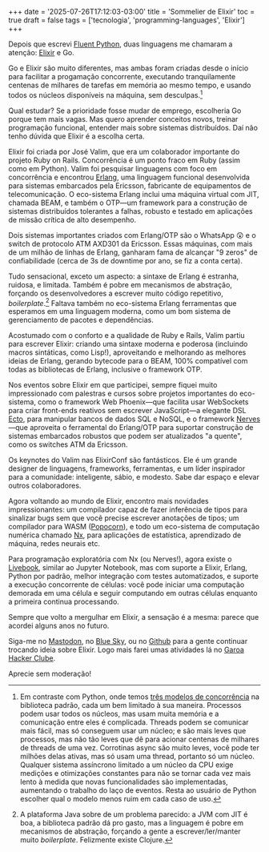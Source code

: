 +++
date = '2025-07-26T17:12:03-03:00'
title = 'Sommelier de Elixir'
toc = true
draft = false
tags = ['tecnologia', 'programming-languages', 'Elixir']
+++

Depois que escrevi
[Fluent Python](https://www.oreilly.com/library/view/fluent-python-2nd/9781492056348/),
duas linguagens me chamaram a atenção:
[Elixir](https://elixir-lang.org/)
e Go.

Go e Elixir são muito diferentes,
mas ambas foram criadas desde o início
para facilitar a progamação concorrente,
executando tranquilamente centenas de milhares
de tarefas em memória ao mesmo tempo,
e usando todos os núcleos disponíveis na máquina, 
sem desculpas.[^1]

Qual estudar?
Se a prioridade fosse mudar de emprego, escolheria Go
porque tem mais vagas.
Mas quero aprender conceitos novos,
treinar programação funcional,
entender mais sobre sistemas distribuídos.
Daí não tenho dúvida que Elixir é a escolha certa.

Elixir foi criada por José Valim,
que era um colaborador importante do projeto Ruby on Rails.
Concorrência é um ponto fraco em Ruby (assim como em Python).
Valim foi pesquisar linguagens com foco em concorrência
e encontrou
[Erlang](https://www.erlang.org/), uma linguagem funcional
desenvolvida para sistemas embarcados
pela Ericsson, fabricante de equipamentos de telecomunicação.
O eco-sistema Erlang inclui uma máquina virtual com JIT,
chamada BEAM, e também o OTP—um framework para a construção
de sistemas distribuídos tolerantes a falhas,
robusto e testado em aplicações de missão crítica de alto desempenho.

Dois sistemas importantes criados com Erlang/OTP são
o WhatsApp 😲 e o switch de protocolo ATM AXD301 da Ericsson.
Essas máquinas, com mais de um milhão de linhas de Erlang,
ganharam fama de alcançar "9 zeros" de confiabilidade
(cerca de 3s de downtime por ano, se fiz a conta certa).

Tudo sensacional, exceto um aspecto: a sintaxe de Erlang
é estranha, ruidosa, e limitada.
Também é pobre em mecanismos de abstração,
forçando os desenvolvedores a escrever muito código repetitivo, *boilerplate*.[^2]
Faltava também no eco-sistema Erlang
ferramentas que esperamos em uma linguagem moderna,
como um bom sistema de gerenciamento de pacotes e dependências.

Acostumado com o conforto e a qualidade de Ruby e Rails,
Valim partiu para escrever Elixir:
criando uma sintaxe moderna e poderosa
(incluindo macros sintáticas, como Lisp!),
aproveitando e melhorando as melhores ideias de Erlang,
gerando bytecode para o BEAM,
100% compatível com todas as bibliotecas de Erlang,
inclusive o framework OTP.

Nos eventos sobre Elixir em que participei,
sempre fiquei muito impressionado com palestras e
cursos sobre projetos importantes do eco-sistema,
como o framework Web Phoenix—que facilita usar WebSockets
para criar front-ends reativos sem escrever
JavaScript—a elegante DSL [Ecto](https://hexdocs.pm/ecto/getting-started.html),
para manipular bancos de dados SQL e NoSQL,
e o framework
[Nerves](https://nerves-project.org/)—que aproveita o ferramental do Erlang/OTP
para suportar construção de sistemas embarcados robustos que podem ser
atualizados "a quente", como os switches ATM da Ericsson.

Os keynotes do Valim nas ElixirConf são fantásticos.
Ele é um grande designer de linguagens,
frameworks, ferramentas,
e um líder inspirador para a comunidade:
inteligente, sábio, e modesto.
Sabe dar espaço e elevar outros colaboradores.

Agora voltando ao mundo de Elixir,
encontro mais novidades impressionantes:
um compilador capaz de fazer inferência 
de tipos para sinalizar bugs sem que
você precise escrever anotações de tipos;
um compilador para WASM ([Popocorn](https://popcorn.swmansion.com/)),
e todo um eco-sistema de computação numérica
chamado [Nx](https://github.com/elixir-nx),
para aplicações de estatística,
aprendizado de máquina, redes neurais etc.

Para programação exploratória com Nx (ou Nerves!),
agora existe o [Livebook](https://livebook.dev/),
similar ao Jupyter Notebook,
mas com suporte a Elixir, Erlang, Python por padrão,
melhor integração com testes automatizados,
e suporte a execução concorrente de células:
você pode iniciar uma computação demorada em
uma célula e seguir computando em outras
células enquanto a primeira continua processando.

Sempre que volto a mergulhar em Elixir,
a sensação é a mesma:
parece que acordei alguns anos no futuro.

Siga-me no
[Mastodon](https://ciberlandia.pt/@lr/),
no
[Blue Sky](https://bsky.app/profile/ramalho.org),
ou no
[Github](https://github.com/ramalho)
para a gente continuar trocando ideia sobre Elixir.
Logo mais farei umas atividades lá no
[Garoa Hacker Clube](https://garoa.net.br).

Aprecie sem moderação!


[^1]: Em contraste com Python, onde temos 
[três modelos de concorrência](https://pythonfluente.com/2/#ch_concurrency_models)
na biblioteca padrão,
cada um bem limitado à sua maneira.
Processos podem usar todos os núcleos,
mas usam muita memória e a comunicação entre eles é complicada.
Threads podem se comunicar mais fácil,
mas só conseguem usar um núcleo; 
e são mais leves que processos,
mas não tão leves que dê para acionar centenas de milhares
de threads de uma vez.
Corrotinas async são muito leves,
você pode ter milhões delas ativas,
mas só usam uma thread, portanto só um núcleo.
Qualquer sistema assíncrono limitado a um núcleo da CPU
exige medições e otimizações constantes
para não se tornar cada vez mais lento
à medida que novas funcionalidades são implementadas,
aumentando o trabalho do laço de eventos.
Resta ao usuário de Python escolher
qual o modelo menos ruim em cada caso de uso.

[^2]: A plataforma Java sobre de um problema parecido:
a JVM com JIT é boa, a biblioteca padrão dá pro gasto,
mas a linguagem é pobre em mecanismos de abstração,
forçando a gente a escrever/ler/manter muito *boilerplate*.
Felizmente existe Clojure.